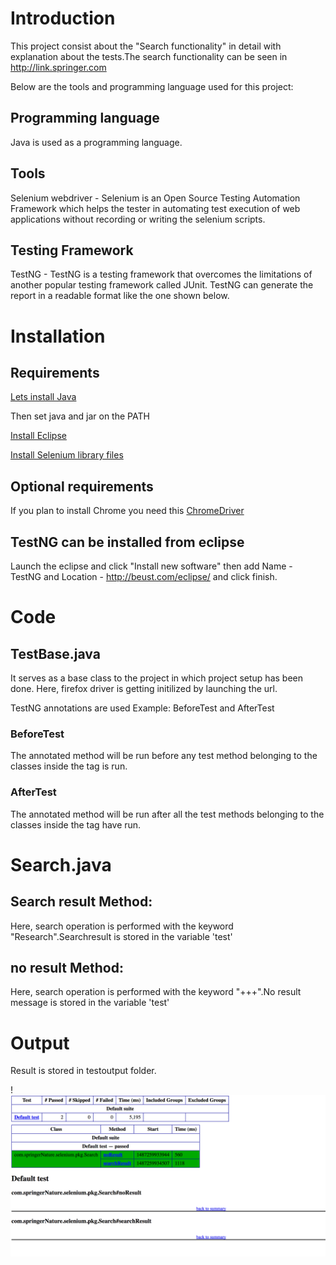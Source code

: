 # Introduction
This project consist about the "Search functionality" in detail with explanation about the tests.The search functionality can be seen in http://link.springer.com 

Below are the tools and programming language used for this project:

## Programming language 
Java is used as a programming language.
## Tools
Selenium webdriver - Selenium is an Open Source Testing Automation Framework which helps the tester in automating test execution of web applications without recording or writing the selenium scripts.
## Testing Framework
TestNG - TestNG is a testing framework that overcomes the limitations of another popular testing framework called JUnit.
TestNG can generate the report in a readable format like the one shown below.

# Installation
## Requirements
[Lets install Java](http://www.oracle.com/technetwork/java/javase/downloads/index.html)

Then set java and jar on the PATH

[Install Eclipse](http://www.eclipse.org/downloads/eclipse-packages/)

[Install Selenium library files](http://www.seleniumhq.org/download/)
## Optional requirements
If you plan to install Chrome you need this
[ChromeDriver](https://sites.google.com/a/chromium.org/chromedriver/)
## TestNG can be installed from eclipse
Launch the eclipse and click "Install new software" then add Name - TestNG and Location - http://beust.com/eclipse/ and click finish.

# Code
## TestBase.java
It serves as a base class to the project in which project setup has been done.
Here, firefox driver is getting initilized by launching the url.

TestNG annotations are used Example: BeforeTest and AfterTest
### BeforeTest
The annotated method will be run before any test method belonging to the classes inside the <test> tag is run.
### AfterTest
The annotated method will be run after all the test methods belonging to the classes inside the <test> tag have run.


# Search.java
## Search result Method:
Here, search operation is performed with the keyword "Research".Searchresult is stored in the variable 'test'
## no result Method:
Here, search operation is performed with the keyword "+++".No result message is stored in the variable 'test'

# Output
Result is stored in testoutput folder.

!![alt tag](https://github.com/selenium12/SpringerNature/blob/master/Screen%20Shot%202017-02-16%20at%2015.49.00.png)

